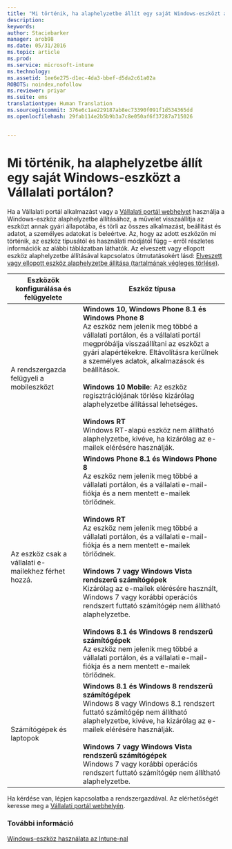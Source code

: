 ```yaml
---
title: "Mi történik, ha alaphelyzetbe állít egy saját Windows-eszközt a Vállalati portálon? | Microsoft Intune"
description: 
keywords: 
author: Staciebarker
manager: arob98
ms.date: 05/31/2016
ms.topic: article
ms.prod: 
ms.service: microsoft-intune
ms.technology: 
ms.assetid: 1ee6e275-d1ec-4da3-bbef-d5da2c61a02a
ROBOTS: noindex,nofollow
ms.reviewer: priyar
ms.suite: ems
translationtype: Human Translation
ms.sourcegitcommit: 376e6c1ae229187ab8ec73390f091f1d534365dd
ms.openlocfilehash: 29fab114e2b5b9b3a7c8e050af6f37287a715026


---
```



# Mi történik, ha alaphelyzetbe állít egy saját Windows-eszközt a Vállalati portálon?

Ha a Vállalati portál alkalmazást vagy a [Vállalati portál webhelyet](reset-your-device-cpwebsite.md) használja a Windows-eszköz alaphelyzetbe állításához, a művelet visszaállítja az eszközt annak gyári állapotába, és törli az összes alkalmazást, beállítást és adatot, a személyes adatokat is beleértve. Az, hogy az adott eszközön mi történik, az eszköz típusától és használati módjától függ – erről részletes információk az alábbi táblázatban láthatók. Az elveszett vagy ellopott eszköz alaphelyzetbe állításával kapcsolatos útmutatásokért lásd: [Elveszett vagy ellopott eszköz alaphelyzetbe állítása (tartalmának végleges törlése)](reset-erase-your-lost-or-stolen-device-windows.md).

|Eszközök konfigurálása és felügyelete|Eszköz típusa|
|---------------------------------------|---------------|
|A rendszergazda felügyeli a mobileszközt|**Windows 10, Windows Phone 8.1 és Windows Phone 8**</br>Az eszköz nem jelenik meg többé a vállalati portálon, és a vállalati portál megpróbálja visszaállítani az eszközt a gyári alapértékekre. Eltávolításra kerülnek a személyes adatok, alkalmazások és beállítások. <br /><br />**Windows 10 Mobile**: Az eszköz regisztrációjának törlése kizárólag alaphelyzetbe állítással lehetséges.<br /><br />**Windows RT**<br />Windows RT-alapú eszköz nem állítható alaphelyzetbe, kivéve, ha kizárólag az e-mailek elérésére használják.|
|Az eszköz csak a vállalati e-mailekhez férhet hozzá.|**Windows Phone 8.1 és Windows Phone 8**<br />Az eszköz nem jelenik meg többé a vállalati portálon, és a vállalati e-mail-fiókja és a nem mentett e-mailek törlődnek.<br /><br />**Windows RT**<br />Az eszköz nem jelenik meg többé a vállalati portálon, és a vállalati e-mail-fiókja és a nem mentett e-mailek törlődnek.<br /><br />**Windows 7 vagy Windows Vista rendszerű számítógépek**<br />Kizárólag az e-mailek elérésére használt, Windows 7 vagy korábbi operációs rendszert futtató számítógép nem állítható alaphelyzetbe.<br /><br />**Windows 8.1 és Windows 8 rendszerű számítógépek**<br />Az eszköz nem jelenik meg többé a vállalati portálon, és a vállalati e-mail-fiókja és a nem mentett e-mailek törlődnek.|
|Számítógépek és laptopok|**Windows 8.1 és Windows 8 rendszerű számítógépek**<br />Windows 8 vagy Windows 8.1 rendszert futtató számítógép nem állítható alaphelyzetbe, kivéve, ha kizárólag az e-mailek elérésére használják.<br /><br />**Windows 7 vagy Windows Vista rendszerű számítógépek**<br />Windows 7 vagy korábbi operációs rendszert futtató számítógép nem állítható alaphelyzetbe.|

Ha kérdése van, lépjen kapcsolatba a rendszergazdával. Az elérhetőségét keresse meg a [Vállalati portál webhelyén](http://portal.manage.microsoft.com).

### További információ
[Windows-eszköz használata az Intune-nal](using-your-windows-device-with-intune.md)


<!--HONumber=Jul16_HO3-->


